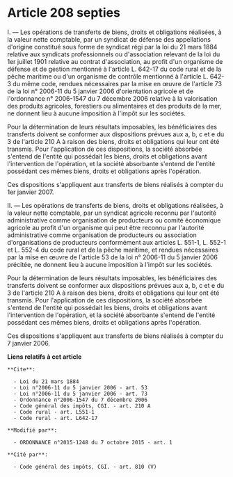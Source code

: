 # Article 208 septies

I. ― Les opérations de transferts de biens, droits et obligations réalisées, à la valeur nette comptable, par un syndicat de
défense des appellations d'origine constitué sous forme de syndicat régi par la loi du 21 mars 1884 relative aux syndicats
professionnels ou d'association relevant de la loi du 1er juillet 1901 relative au contrat d'association, au profit d'un
organisme de défense et de gestion mentionné à l'article L. 642-17 du code rural et de la pêche maritime ou d'un organisme de
contrôle mentionné à l'article L. 642-3 du même code, rendues nécessaires par la mise en œuvre de l'article 73 de la loi n°
2006-11 du 5 janvier 2006 d'orientation agricole et de l'ordonnance n° 2006-1547 du 7 décembre 2006 relative à la
valorisation des produits agricoles, forestiers ou alimentaires et des produits de la mer, ne donnent lieu à aucune
imposition à l'impôt sur les sociétés. 

Pour la détermination de leurs résultats imposables, les bénéficiaires des transferts doivent se conformer aux dispositions
prévues aux a, b, c et e du 3 de l'article 210 A à raison des biens, droits et obligations qui leur ont été transmis. Pour
l'application de ces dispositions, la société absorbée s'entend de l'entité qui possédait les biens, droits et obligations
avant l'intervention de l'opération, et la société absorbante s'entend de l'entité possédant ces mêmes biens, droits et
obligations après l'opération. 

Ces dispositions s'appliquent aux transferts de biens réalisés à compter du 1er janvier 2007. 

II. ― Les opérations de transferts de biens, droits et obligations réalisées, à la valeur nette comptable, par un syndicat
agricole reconnu par l'autorité administrative comme organisation de producteurs ou comité économique agricole au profit d'un
organisme qui peut être reconnu par l'autorité administrative comme organisation de producteurs ou association
d'organisations de producteurs conformément aux articles L. 551-1, L. 552-1 et L. 552-4 du code rural et de la pêche
maritime, et rendues nécessaires par la mise en œuvre de l'article 53 de la loi n° 2006-11 du 5 janvier 2006 précitée, ne
donnent lieu à aucune imposition à l'impôt sur les sociétés. 

Pour la détermination de leurs résultats imposables, les bénéficiaires des transferts doivent se conformer aux dispositions
prévues aux a, b, c et e du 3 de l'article 210 A à raison des biens, droits et obligations qui leur ont été transmis. Pour
l'application de ces dispositions, la société absorbée s'entend de l'entité qui possédait les biens, droits et obligations
avant l'intervention de l'opération, et la société absorbante s'entend de l'entité possédant ces mêmes biens, droits et
obligations après l'opération. 

Ces dispositions s'appliquent aux transferts de biens réalisés à compter du 7 janvier 2006.

**Liens relatifs à cet article**

	**Cite**:

	  - Loi du 21 mars 1884
	  - Loi n°2006-11 du 5 janvier 2006 - art. 53
	  - Loi n°2006-11 du 5 janvier 2006 - art. 73
	  - Ordonnance n°2006-1547 du 7 décembre 2006
	  - Code général des impôts, CGI. - art. 210 A
	  - Code rural - art. L551-1
	  - Code rural - art. L642-17

	**Modifié par**:

	  - ORDONNANCE n°2015-1248 du 7 octobre 2015 - art. 1

	**Cité par**:

	  - Code général des impôts, CGI. - art. 810 (V)
